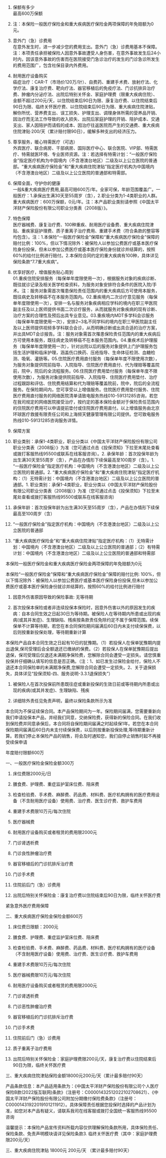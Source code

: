 1. 保额有多少  
最高600万保额

2. 注：本保险一般医疗保险金和重大疾病医疗保险金两项保障的年免赔额为0元。

3. 意外门（急）诊费用  
在意外发生时，进一步减少您的费用支出。意外门（急）诊费用基本不保障。注：本项责任承担被保险人因意外事故遭受人身伤害，在意外事故发生后24小时内，因该意外事故的伤害而在医院接受门急诊治疗的发生的门诊急诊所发生的费用范围广，包含社保目录内外费用。

4. 耐用医疗设备购买  
癌症治疗：CAR-T（市场价120万/针）、自费药、重建手术费、放射疗法、化学疗法、康复治疗费、靶向疗法、器官移植后的免疫疗法、门诊抗排异治疗费、肿瘤内分泌疗法、出院后特别关怀金、家庭护理费（限重大疾病住院）、金额不超过200元/天，以住院结束后90日为限、康复治疗费、以住院结束后90日为限、临终关怀医疗费、以住院结束后90日为限、重大疾病住院津贴，解你所忧、营养费支出、误工损失、护理支出、调理身体所需的营养品开销、因治疗而无法工作导致的收入损失、出院后家庭护理的开销、陪护成本、交通支出、家人因陪护而请假的成本、因治疗往返医院而产生的交通费、重大疾病住院津贴·200/天（累计赔付限90日），缓解多种支出的经济压力。

5. 尊享服务，暖心特需医疗（可选）  
外宾医疗、联合病房、干部病房、国际医疗中心、联合医院、VIP部、特需医疗、特需就医环境、专业医师资源。注：若选择有特需计划：“一般医疗保险金”指定医疗机构为中国境内（不含港澳台地区）二级及以上公立医院的普通部。“重大疾病医疗保险金”和“重大疾病住院津贴”指定医疗机构为中国境内（不含港澳台地区）二级及以上公立医院的普通部和特需部。

6. 保障全面，守护你的健康  
一般&重大疾病医疗费用,最高可赔600万/年。全家可保，年龄范围覆盖广。一般医疗：1.承保出生满30天至55周岁（含），2.职业分类为1-4类职业的人群。重大疾病医疗：600万保额，0元/年。注：本产品职业类别请参照《中国太平洋财产保险股份有限公司职业分类表（2008版）》。

7. 特色保障  
医疗器械费、康复治疗费、100种重疾、耐用医疗设备费、重大疾病住院津贴、重疾家庭护理费、质子重离子治疗费用、重建手术费（符合条款的整容等均包含）。注：1.本保险“一般医疗保险金”保障和“重大疾病医疗保险金”保障的赔付比例：100%，但以下情况除外：被保险人以参加公费医疗或基本医疗保险身份投保，但未以参加公费医疗或基本医疗保险身份就诊并结算的，按照60%的给付比例进行赔付。2.本保险合同约定的重大疾病有100种，具体详见保险条款“7.7重大疾病”。

8. 优享好医疗，增值服务贴心周到  
01.重疾住院安排服务（每保单年度限使用一次），根据服务对象的疾病诊断、既往就诊记录及相关医学检查资料，为服务对象安排符合条件的医院入院/手术。注：服务对象需首次罹患保险责任范围内的重大疾病后方可使用本服务，既往病史及转移癌不在本服务范围内。02.重疾境内二次诊疗意见服务（每保单年度限使用一次），安排一名与服务对象疾病相应学科的境内在职三甲医院副主任及以上医师提供书面二次诊疗服务，从而就服务对象疾病的现有诊断、治疗方案的合理性及预后出具专业意见。03.重疾境内MDT多学科会诊服务（每保单年度限使用一次），安排2~3名不同学科的境内在职三甲医院副主任及以上医师提供视频多学科联合会诊，从而明确诊断或出具合适的治疗方案，并出具MDT会诊报告。注：服务对象需首次罹患保险责任范围内的重大疾病后方可使用本服务，既往病史及转移癌不在本服务范围内。04.重疾术后护理服务（每保单年度限使用一次），针对出院以后的服务对象提供上门护理服务包括生活护理和临床护理，涵盖伤口换药、压疮指导、生命体征检测、血糖检测、吸氧、灌肠等。05.住院医疗费用直付服务（每保单年度不限使用次数），为服务对象提供院前指导、入院指导、住院医疗费用直付、代为理赔等覆盖院前，院中，院后的全流程服务。06.住院医疗费用垫付服务（每保单年度不限使用次数），为服务对象提供院前指导、入院指导、住院医疗费用垫付、治疗过程跟踪和评估、住院费用结算和代为理赔等覆盖院前，院中，院后的全流程服务。在保险期间内，您可享受以上增值服务。住院医疗费用垫付服务、住院医疗费用直付服务的网络医院清单请致电服务热线010-59131285咨询，若您在我司规定的网络医院接受治疗，按约定的基本保险金额对于保险责任范围内的住院医疗费用可以申请提前垫付或住院医疗费用直付。以上增值服务由北京环球医疗救援有限责任公司和上海频天健康管理有限公司提供。您可致电服务热线010-59131285咨询服务详情。

9. 保障方案  
1. 职业类别：承保1-4类职业，职业分类以《中国太平洋财产保险股份有限公司职业分类表（2008版）》为准（您可通过点击《投保须知》下拉至末尾处查看或拨打客服热线95500或联系在线客服咨询）。2. 承保年龄：首次投保年龄为出生满30天至55周岁（含），产品在办情形下续保最高至100周岁（含）。1. “一般医疗保险金”指定医疗机构：中国境内（不含港澳台地区）二级及以上公立医院的普通部。2. “重大疾病医疗保险金”和“重大疾病住院津贴”指定医疗机构：（1）无特需计划：中国境内（不含港澳台地区）二级及以上公立医院的普通部。1. 职业类别：承保1-4类职业，职业分类以《中国太平洋财产保险股份有限公司职业分类表（2008版）》为准（您可通过点击《投保须知》下拉至末尾处查看或拨打客服热线95500或联系在线客服咨询）

2. 承保年龄：首次投保年龄为出生满30天至55周岁（含），产品在办情形下续保最高至100周岁（含）

1. “一般医疗保险金”指定医疗机构：中国境内（不含港澳台地区）二级及以上公立医院的普通部

2. “重大疾病医疗保险金”和“重大疾病住院津贴”指定医疗机构：（1）无特需计划：中国境内（不含港澳台地区）二级及以上公立医院的普通部；（2）有特需计划：中国境内（不含港澳台地区）二级及以上公立医院的普通部和特需部

本保险一般医疗保险金和重大疾病医疗保险金两项保障的年免赔额为0元

本保险“一般医疗保险金”保障和“重大疾病医疗保险金”保障的赔付比例: 100%，但以下情况除外：被保险人以参加公费医疗或基本医疗保险身份投保,但未以参加公费医疗或基本医疗保险身份就诊并结算的，按照60%的给付比例进行赔付

1. 因意外伤害原因导致的保险事故: 无等待期

2. 首次投保本保险或者非连续投保本保险时，因意外伤害以外的原因发生的疾病：自本合同生效之日起30日为等待期。被保险人在等待期内所患或出现的疾病(或其并发症)、生理缺陷、残疾按条款责任免除约定不属于保障范围。续保保单不计算等待期，若您在本合同保险期间届满后60日内未支付续保保费，以后则按重新投保处理，等待期重新计算

本保险产品自本合同生效之日起有10日的犹豫期。（1）若投保人在保单犹豫期内提出退保,保司受理后会全额退还已缴纳的保费。（2）若投保人在保单犹豫期后提出退保，保司受理后仅退还未满期净保险费，您解除合同会遭受一定损失。请您慎重投保并仔细确认填写的信息是否正确。（注：1、如已发生过保险金给付，保险人不退还本合同保险单的未满期净保费,您解除合同会遭受一定损失。2、关于退保损失，具体详见“投保须知-四、服务说明-3.3.1退保损失”）

1. 被保险人在首次投保前所患既往症或重新投保的生效日前或等待期内所患或出现的疾病(或其并发症)、生理缺陷、残疾

2. 详细除外责任见免责声明，最终以保险条款所示为准

本合同为不保证续保合同。本产品保险期间为一年。保险期间届满，您需要重新向我们申请投保本产品，并经我们同意，交纳保险费，获得新的保险合同。在我们收到保险费并同意承保后，本合同将自保险期间届满之时起续保1年。若您在本合同保险期间届满后60日内未支付续保保费，以后则按重新投保处理,等待期重新计算。若我们停止本保险产品的销售，将会及时通知您，我们自停止销售时起不再接受续保申请

年度赔付限额600万

一、一般医疗保险金保险金额300万
1. 床位费限2000元/日
2. 膳食费、护理费、重症监护室床位费、陪床费
3. 检查检验费、手术费、麻醉费、药品费、材料费、医疗机构拥有的医疗费用设备（不含耐用医疗设备）使用费、治疗费、医生诊疗费、救护车费用
4. 重建手术费限10万元/每次住院
5. 医疗器械费
6. 耐用医疗设备购买或者租赁的费用限2000元

1. 门诊肾透析费
2. 门诊良性肿瘤治疗费
3. 器官移植后的门诊抗排斥治疗费
4. 门诊手术费

1. 住院前后门（急）诊费用
2. 出院后特别关怀保险金：康复治疗费以住院结束后90日为限，临终关怀医疗费

紧急意外医疗费用保障

二、重大疾病医疗保险金保险金额600万
1. 床位费日限额：2000元
2. 膳食费、护理费、重症监护室床位费、陪床费
3. 检查检验费、手术费、麻醉费、药品费、材料费、医疗机构拥有的医疗设备（不含耐用医疗设备）使用费、治疗费、医生诊疗费、救护车费用
4. 重建手术费限10万元/每次住院
5. 医疗器械费限10万元/每次住院
6. 耐用医疗设备购买或者租赁的费用限2000元

1. 门诊肾透析费
2. 门诊恶性肿瘤治疗费
3. 器官移植后的门诊抗排斥治疗费
4. 门诊手术费

1. 住院前后门（急）诊费用
2. 质子重离子治疗费用
3. 出院后特别关怀保险金：家庭护理费限200元/天，康复治疗费以住院结束后90日为限，临终关怀医疗费

三、重大疾病住院津贴保险金额18000元200元/天（累计最多赔付90天）

产品条款信息：本产品适用条款为：《中国太平洋财产保险股份有限公司个人医疗保险B款(2022版互联网)条款》（注册号：C00001432512022102708621）、《中国太平洋财产保险股份有限公司附加分期缴付保险费条款》（注册号：C00001431922019101211912）。具体保障责任根据您投保时选择的产品计划为准，如您对本产品有疑义，请联系我司在线客服或拨打全国统一客服热线95500咨询

温馨提示：本保险产品宣传资料所载内容仅供理解保险条款所用，具体保险责任、保险条款、免责声明模块请详见保险条款3. 临终关怀医疗费（其中：家庭护理费限200元/天）

三、重大疾病住院津贴 18000元 200元/天 （累计最多赔付90天）